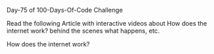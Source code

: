 Day-75 of 100-Days-Of-Code Challenge

Read the following Article with interactive videos about How does the internet work? behind the scenes what happens, etc.

How does the internet work?
